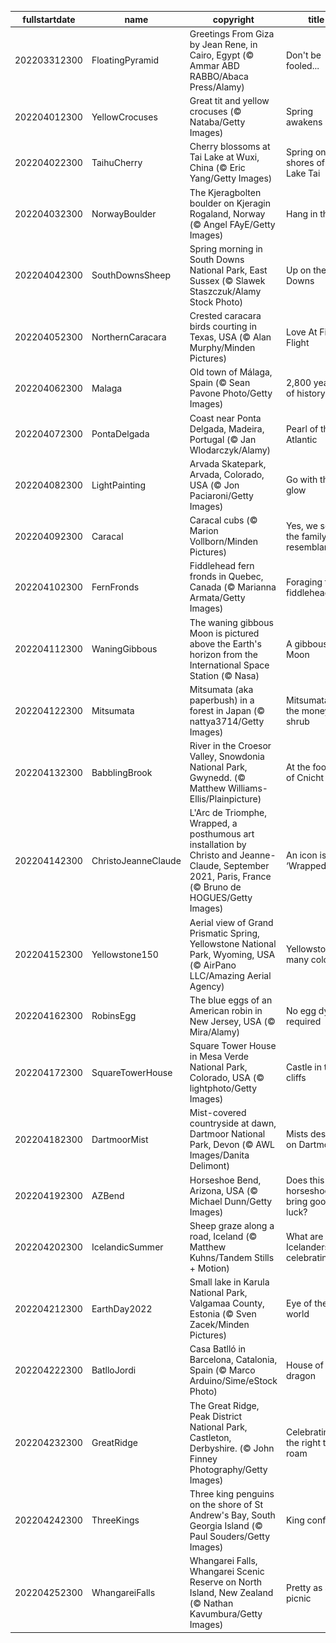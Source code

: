 |fullstartdate|name|copyright|title|image|
|--|--|--|--|--|
202203312300|FloatingPyramid|Greetings From Giza by Jean Rene, in Cairo, Egypt (© Ammar ABD RABBO/Abaca Press/Alamy)|Don't be fooled...|![](/en-GB/2022/04/202203312300FloatingPyramid.jpg)|
202204012300|YellowCrocuses|Great tit and yellow crocuses (© Nataba/Getty Images)|Spring awakens|![](/en-GB/2022/04/202204012300YellowCrocuses.jpg)|
202204022300|TaihuCherry|Cherry blossoms at Tai Lake at Wuxi, China (© Eric Yang/Getty Images)|Spring on the shores of Lake Tai|![](/en-GB/2022/04/202204022300TaihuCherry.jpg)|
202204032300|NorwayBoulder|The Kjeragbolten boulder on Kjeragin Rogaland, Norway (© Angel FAyE/Getty Images)|Hang in there|![](/en-GB/2022/04/202204032300NorwayBoulder.jpg)|
202204042300|SouthDownsSheep|Spring morning in South Downs National Park, East Sussex (© Slawek Staszczuk/Alamy Stock Photo)|Up on the Downs|![](/en-GB/2022/04/202204042300SouthDownsSheep.jpg)|
202204052300|NorthernCaracara|Crested caracara birds courting in Texas, USA (© Alan Murphy/Minden Pictures)|Love At First Flight|![](/en-GB/2022/04/202204052300NorthernCaracara.jpg)|
202204062300|Malaga|Old town of Málaga, Spain (© Sean Pavone Photo/Getty Images)|2,800 years of history|![](/en-GB/2022/04/202204062300Malaga.jpg)|
202204072300|PontaDelgada|Coast near Ponta Delgada, Madeira, Portugal (© Jan Wlodarczyk/Alamy)|Pearl of the Atlantic|![](/en-GB/2022/04/202204072300PontaDelgada.jpg)|
202204082300|LightPainting|Arvada Skatepark, Arvada, Colorado, USA (© Jon Paciaroni/Getty Images)|Go with the glow|![](/en-GB/2022/04/202204082300LightPainting.jpg)|
202204092300|Caracal|Caracal cubs (© Marion Vollborn/Minden Pictures)|Yes, we see the family resemblance...|![](/en-GB/2022/04/202204092300Caracal.jpg)|
202204102300|FernFronds|Fiddlehead fern fronds in Quebec, Canada (© Marianna Armata/Getty Images)|Foraging for fiddleheads|![](/en-GB/2022/04/202204102300FernFronds.jpg)|
202204112300|WaningGibbous|The waning gibbous Moon is pictured above the Earth's horizon from the International Space Station (© Nasa)|A gibbous Moon|![](/en-GB/2022/04/202204112300WaningGibbous.jpg)|
202204122300|Mitsumata|Mitsumata (aka paperbush) in a forest in Japan (© nattya3714/Getty Images)|Mitsumata, the money shrub|![](/en-GB/2022/04/202204122300Mitsumata.jpg)|
202204132300|BabblingBrook|River in the Croesor Valley, Snowdonia National Park, Gwynedd. (© Matthew Williams-Ellis/Plainpicture)|At the foothills of Cnicht|![](/en-GB/2022/04/202204132300BabblingBrook.jpg)|
202204142300|ChristoJeanneClaude|L'Arc de Triomphe, Wrapped, a posthumous art installation by Christo and Jeanne-Claude, September 2021, Paris, France (© Bruno de HOGUES/Getty Images)|An icon is ‘Wrapped’|![](/en-GB/2022/04/202204142300ChristoJeanneClaude.jpg)|
202204152300|Yellowstone150|Aerial view of Grand Prismatic Spring, Yellowstone National Park, Wyoming, USA (© AirPano LLC/Amazing Aerial Agency)|Yellowstone’s many colours|![](/en-GB/2022/04/202204152300Yellowstone150.jpg)|
202204162300|RobinsEgg|The blue eggs of an American robin in New Jersey, USA (© Mira/Alamy)|No egg dye required|![](/en-GB/2022/04/202204162300RobinsEgg.jpg)|
202204172300|SquareTowerHouse|Square Tower House in Mesa Verde National Park, Colorado, USA (© lightphoto/Getty Images)|Castle in the cliffs|![](/en-GB/2022/04/202204172300SquareTowerHouse.jpg)|
202204182300|DartmoorMist|Mist-covered countryside at dawn, Dartmoor National Park, Devon (© AWL Images/Danita Delimont)|Mists descend on Dartmoor|![](/en-GB/2022/04/202204182300DartmoorMist.jpg)|
202204192300|AZBend|Horseshoe Bend, Arizona, USA (© Michael Dunn/Getty Images)|Does this horseshoe bring good luck?|![](/en-GB/2022/04/202204192300AZBend.jpg)|
202204202300|IcelandicSummer|Sheep graze along a road, Iceland (© Matthew Kuhns/Tandem Stills + Motion)|What are Icelanders celebrating?|![](/en-GB/2022/04/202204202300IcelandicSummer.jpg)|
202204212300|EarthDay2022|Small lake in Karula National Park, Valgamaa County, Estonia (© Sven Zacek/Minden Pictures)|Eye of the world|![](/en-GB/2022/04/202204212300EarthDay2022.jpg)|
202204222300|BatlloJordi|Casa Batlló in Barcelona, Catalonia, Spain (© Marco Arduino/Sime/eStock Photo)|House of the dragon|![](/en-GB/2022/04/202204222300BatlloJordi.jpg)|
202204232300|GreatRidge|The Great Ridge, Peak District National Park, Castleton, Derbyshire. (© John Finney Photography/Getty Images)|Celebrating the right to roam|![](/en-GB/2022/04/202204232300GreatRidge.jpg)|
202204242300|ThreeKings|Three king penguins on the shore of St Andrew's Bay, South Georgia Island (© Paul Souders/Getty Images)|King confab|![](/en-GB/2022/04/202204242300ThreeKings.jpg)|
202204252300|WhangareiFalls|Whangarei Falls, Whangarei Scenic Reserve on North Island, New Zealand (© Nathan Kavumbura/Getty Images)|Pretty as a picnic|![](/en-GB/2022/04/202204252300WhangareiFalls.jpg)|
